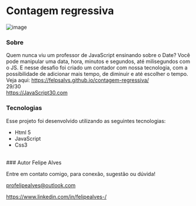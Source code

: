# Contagem regressiva
![image](https://user-images.githubusercontent.com/78622458/177826133-2be0a9a5-fbec-4a52-ac04-abfaa90dd391.png)

### Sobre
Quem nunca viu um professor de JavaScript ensinando sobre o Date? Você pode manipular uma data, hora, minutos e segundos, até milisegundos com o JS. E nesse desafio foi criado um contador com nossa tecnologia, com a possibilidade de adicionar mais tempo, de diminuir e até escolher o tempo.
<br/>
Veja aqui: https://felpsalvs.github.io/contagem-regressiva/
<br/>
29/30 <br/>
https://JavaScript30.com 

### Tecnologias
Esse projeto foi desenvolvido utilizando as seguintes tecnologias:

+ Html 5
+ JavaScript
+ Css3
 <br/>
### Autor
Felipe Alves <br/>

Entre em contato comigo, para conexão, sugestão ou dúvida! <br/>

profelipealves@outlook.com <br/>

https://www.linkedin.com/in/felipealves-/
